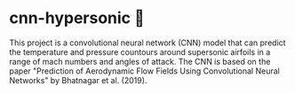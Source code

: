 # cnn-hypersonic 🚀

This project is a convolutional neural network (CNN) model that can predict the temperature and pressure countours around supersonic airfoils in a range of mach numbers and angles of attack. The CNN is based on the paper "Prediction of Aerodynamic Flow Fields Using Convolutional Neural Networks" by Bhatnagar et al. (2019).
